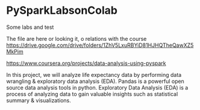 # PySparkLabsonColab
Some labs  and test


The file are here or looking it, o relations with the course
https://drive.google.com/drive/folders/1ZhV5LxuRBYiD81HJHQTheQawXZ5MkPim


https://www.coursera.org/projects/data-analysis-using-pyspark

In this project, we will analyze life expectancy data by performing data wrangling & exploratory data analysis (EDA). Pandas is a powerful open source data analysis tools in python. Exploratory Data Analysis (EDA) is a process of analyzing data to gain valuable insights such as statistical summary & visualizations.
